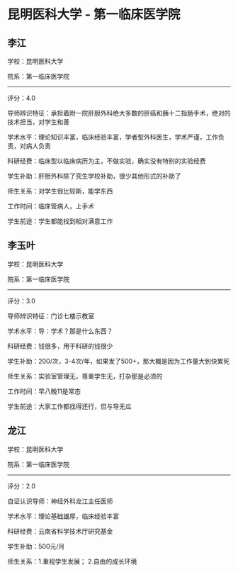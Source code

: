# 昆明医科大学 - 第一临床医学院

## 李江

学校：昆明医科大学

院系：第一临床医学院

* * *

评分：4.0

导师辨识特征：承担着附一院肝胆外科绝大多数的肝癌和胰十二指肠手术，绝对的技术担当，对学生和善

学术水平：理论知识丰富，临床经验丰富，学者型外科医生，学术严谨，工作负责，对病人负责

科研经费：临床型以临床病历为主，不做实验，确实没有特别的实验经费

学生补助：肝胆外科除了究生学校补助，很少其他形式的补助了

师生关系：对学生很比较斯，能学东西

工作时间：临床管病人，上手术

学生前途：学生都能找到相对满意工作

## 李玉叶

学校：昆明医科大学

院系：第一临床医学院

* * *

评分：3.0

导师辨识特征：门诊七楼示教室

学术水平：导：学术？那是什么东西？

科研经费：钱很多，用于科研的钱很少

学生补助：200/次，3-4次/年，如果发了500+，那大概是因为工作量大到快累死

师生关系：实验室管理无，尊重学生无，打杂那是必须的

工作时间：早八晚11是常态

学生前途：大家工作都找得还行，但与导无瓜

## 龙江

学校：昆明医科大学

院系：第一临床医学院

* * *

评分：2.0

自证认识导师：神经外科龙江主任医师

学术水平：理论基础雄厚，临床经验丰富

科研经费：云南省科学技术厅研究基金

学生补助：500元/月

师生关系：1.重视学生发展；
2.自由的成长环境